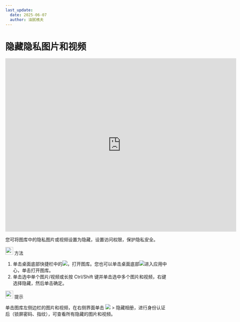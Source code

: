 ```yaml
---
last_update:
  date: 2025-06-07
  author: 油腻樵夫
---
```


# 隐藏隐私图片和视频

<iframe src="https://tips-p01-drcn.dbankcdn.cn/MODEL/DOC/C00B030/resource/card/202512281uswxk/zh-cn/image/video/vid_gallery_hide.mp4#toolbar=0" scrolling="no" border="0" frameborder="no" framespacing="0" allowfullscreen="true" width="720" height="540"> </iframe>

您可将图库中的隐私图片或视频设置为隐藏，设置访问权限，保护隐私安全。

<img src="https://tips-p01-drcn.dbankcdn.cn/MODEL/DOC/C00B030/resource/card/202512281uswxk/zh-cn/image/common/buttons/fig_method.png" width="24" height="24"/> 方法

1.  单击桌面底部快捷栏中的![](https://tips-p01-drcn.dbankcdn.cn/MODEL/DOC/C00B030/resource/card/202512281uswxk/zh-cn/image/common/icon/appicon_gallery.png)，打开图库。您也可以单击桌面底部![](https://tips-p01-drcn.dbankcdn.cn/MODEL/DOC/C00B030/resource/card/202512281uswxk/zh-cn/image/common/icon/appicon_allapps.png)进入应用中心，单击打开图库。
2.  单击选中单个图片/视频或长按 Ctrl/Shift 键并单击选中多个图片和视频，右键选择隐藏，然后单击确定。

<img src="https://tips-p01-drcn.dbankcdn.cn/MODEL/DOC/C00B030/resource/card/202512281uswxk/zh-cn/image/common/buttons/fig_tips.png" width="24" height="24"/> 提示

单击图库左侧边栏的图片和视频，在右侧界面单击 ![](https://tips-p01-drcn.dbankcdn.cn/MODEL/DOC/C00B030/resource/card/202512281uswxk/zh-cn/image/common/buttons/HM_public_more_1.png) > 隐藏相册，进行身份认证后（锁屏密码、指纹），可查看所有隐藏的图片和视频。


